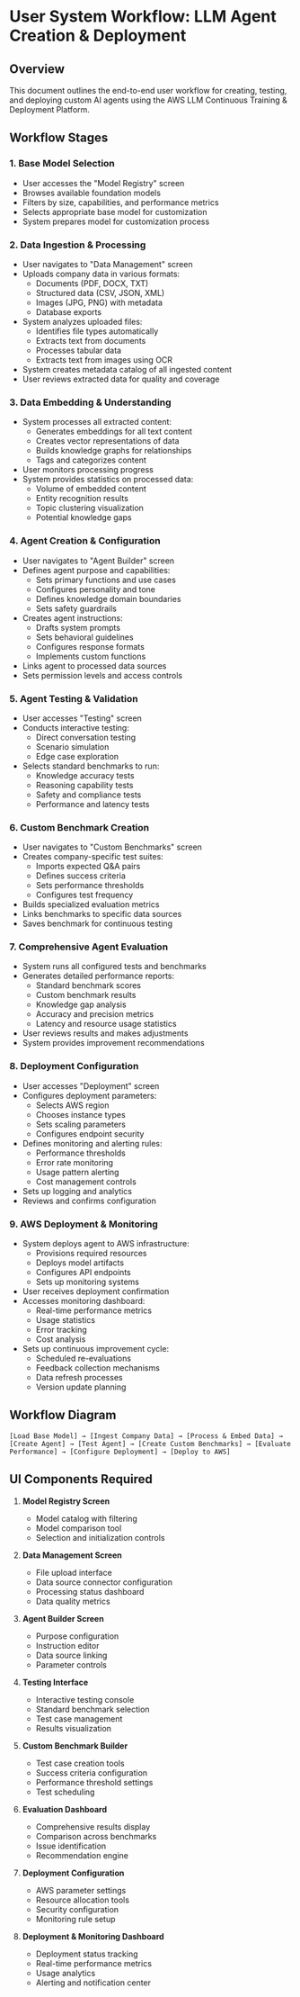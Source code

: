 # User System Workflow: LLM Agent Creation & Deployment

## Overview

This document outlines the end-to-end user workflow for creating, testing, and deploying custom AI agents using the AWS LLM Continuous Training & Deployment Platform.

## Workflow Stages

### 1. Base Model Selection
- User accesses the "Model Registry" screen
- Browses available foundation models
- Filters by size, capabilities, and performance metrics
- Selects appropriate base model for customization
- System prepares model for customization process

### 2. Data Ingestion & Processing
- User navigates to "Data Management" screen
- Uploads company data in various formats:
  - Documents (PDF, DOCX, TXT)
  - Structured data (CSV, JSON, XML)
  - Images (JPG, PNG) with metadata
  - Database exports
- System analyzes uploaded files:
  - Identifies file types automatically
  - Extracts text from documents
  - Processes tabular data
  - Extracts text from images using OCR
- System creates metadata catalog of all ingested content
- User reviews extracted data for quality and coverage

### 3. Data Embedding & Understanding
- System processes all extracted content:
  - Generates embeddings for all text content
  - Creates vector representations of data
  - Builds knowledge graphs for relationships
  - Tags and categorizes content
- User monitors processing progress
- System provides statistics on processed data:
  - Volume of embedded content
  - Entity recognition results
  - Topic clustering visualization
  - Potential knowledge gaps

### 4. Agent Creation & Configuration
- User navigates to "Agent Builder" screen
- Defines agent purpose and capabilities:
  - Sets primary functions and use cases
  - Configures personality and tone
  - Defines knowledge domain boundaries
  - Sets safety guardrails
- Creates agent instructions:
  - Drafts system prompts
  - Sets behavioral guidelines
  - Configures response formats
  - Implements custom functions
- Links agent to processed data sources
- Sets permission levels and access controls

### 5. Agent Testing & Validation
- User accesses "Testing" screen
- Conducts interactive testing:
  - Direct conversation testing
  - Scenario simulation
  - Edge case exploration
- Selects standard benchmarks to run:
  - Knowledge accuracy tests
  - Reasoning capability tests
  - Safety and compliance tests
  - Performance and latency tests

### 6. Custom Benchmark Creation
- User navigates to "Custom Benchmarks" screen
- Creates company-specific test suites:
  - Imports expected Q&A pairs
  - Defines success criteria
  - Sets performance thresholds
  - Configures test frequency
- Builds specialized evaluation metrics
- Links benchmarks to specific data sources
- Saves benchmark for continuous testing

### 7. Comprehensive Agent Evaluation
- System runs all configured tests and benchmarks
- Generates detailed performance reports:
  - Standard benchmark scores
  - Custom benchmark results
  - Knowledge gap analysis
  - Accuracy and precision metrics
  - Latency and resource usage statistics
- User reviews results and makes adjustments
- System provides improvement recommendations

### 8. Deployment Configuration
- User accesses "Deployment" screen
- Configures deployment parameters:
  - Selects AWS region
  - Chooses instance types
  - Sets scaling parameters
  - Configures endpoint security
- Defines monitoring and alerting rules:
  - Performance thresholds
  - Error rate monitoring
  - Usage pattern alerting
  - Cost management controls
- Sets up logging and analytics
- Reviews and confirms configuration

### 9. AWS Deployment & Monitoring
- System deploys agent to AWS infrastructure:
  - Provisions required resources
  - Deploys model artifacts
  - Configures API endpoints
  - Sets up monitoring systems
- User receives deployment confirmation
- Accesses monitoring dashboard:
  - Real-time performance metrics
  - Usage statistics
  - Error tracking
  - Cost analysis
- Sets up continuous improvement cycle:
  - Scheduled re-evaluations
  - Feedback collection mechanisms
  - Data refresh processes
  - Version update planning

## Workflow Diagram

```
[Load Base Model] → [Ingest Company Data] → [Process & Embed Data] → [Create Agent] → [Test Agent] → [Create Custom Benchmarks] → [Evaluate Performance] → [Configure Deployment] → [Deploy to AWS]
```

## UI Components Required

1. **Model Registry Screen**
   - Model catalog with filtering
   - Model comparison tool
   - Selection and initialization controls

2. **Data Management Screen**
   - File upload interface
   - Data source connector configuration
   - Processing status dashboard
   - Data quality metrics

3. **Agent Builder Screen**
   - Purpose configuration
   - Instruction editor
   - Data source linking
   - Parameter controls

4. **Testing Interface**
   - Interactive testing console
   - Standard benchmark selection
   - Test case management
   - Results visualization

5. **Custom Benchmark Builder**
   - Test case creation tools
   - Success criteria configuration
   - Performance threshold settings
   - Test scheduling

6. **Evaluation Dashboard**
   - Comprehensive results display
   - Comparison across benchmarks
   - Issue identification
   - Recommendation engine

7. **Deployment Configuration**
   - AWS parameter settings
   - Resource allocation tools
   - Security configuration
   - Monitoring rule setup

8. **Deployment & Monitoring Dashboard**
   - Deployment status tracking
   - Real-time performance metrics
   - Usage analytics
   - Alerting and notification center 
